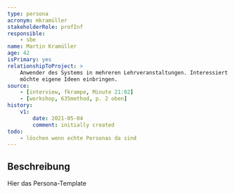 ```yaml
---
type: persona
acronym: mkramüller
stakeholderRole: profInf
responsible: 
    - sbe
name: Martin Kramüller
age: 42 
isPrimary: yes
relationshipToProject: >
    Anwender des Systems in mehreren Lehrveranstaltungen. Interessiert an sinnvoller Weiterentwicklung, 
    möchte eigene Ideen einbringen. 
source: 
    - [interview, fkrampe, Minute 21:02]
    - [workshop, 635method, p. 2 oben]
history:
    v1:
        date: 2021-05-04
        comment: initially created
todo: 
    - löschen wenn echte Personas da sind
---
```


## Beschreibung

Hier das Persona-Template
